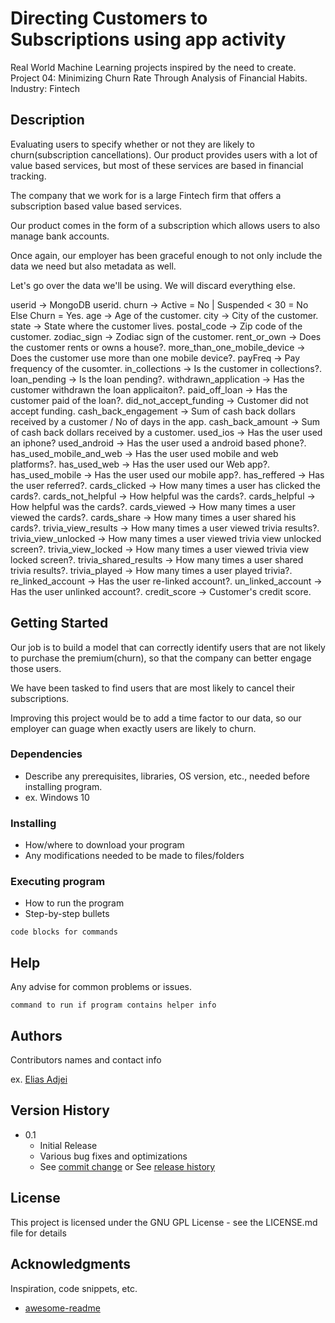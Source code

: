 # Directing Customers to Subscriptions using app activity

Real World Machine Learning projects inspired by the need to create.
Project 04: Minimizing Churn Rate Through Analysis of Financial Habits.
Industry: Fintech


## Description

Evaluating users to specify whether or not they are likely to churn(subscription cancellations).
Our product provides users with a lot of value based services, but most of these services
are based in financial tracking.

The company that we work for is a large Fintech firm that offers a subscription based
value based services.

Our product comes in the form of a subscription which allows users to also manage bank
accounts.

Once again, our employer has been graceful enough to not only include the data we need
but also metadata as well.

Let's go over the data we'll be using.
We will discard everything else.

userid -> MongoDB userid.
churn  -> Active = No | Suspended < 30 = No Else Churn = Yes.
age -> Age of the customer.
city -> City of the customer.
state -> State where the customer lives.
postal_code -> Zip code of the customer.
zodiac_sign -> Zodiac sign of the customer.
rent_or_own -> Does the customer rents or owns a house?.
more_than_one_mobile_device -> Does the customer use more than one mobile device?.
payFreq -> Pay frequency of the cusomter.
in_collections -> Is the customer in collections?.
loan_pending -> Is the loan pending?.
withdrawn_application -> Has the customer withdrawn the loan applicaiton?.
paid_off_loan -> Has the customer paid of the loan?.
did_not_accept_funding -> Customer did not accept funding.
cash_back_engagement -> Sum of cash back dollars received by a customer / No of days in the app.
cash_back_amount -> Sum of cash back dollars received by a customer.
used_ios -> Has the user used an iphone?
used_android -> Has the user used a android based phone?.
has_used_mobile_and_web -> Has the user used mobile and web platforms?.
has_used_web -> Has the user used our Web app?.
has_used_mobile -> Has the user used our mobile app?.
has_reffered -> Has the user referred?.
cards_clicked -> How many times a user has clicked the cards?.
cards_not_helpful -> How helpful was the cards?.
cards_helpful -> How helpful was the cards?.
cards_viewed -> How many times a user viewed the cards?.
cards_share -> How many times a user shared his cards?.
trivia_view_results -> How many times a user viewed trivia results?.
trivia_view_unlocked -> How many times a user viewed trivia view unlocked screen?.
trivia_view_locked -> How many times a user viewed trivia view locked screen?.
trivia_shared_results -> How many times a user shared trivia results?.
trivia_played -> How many times a user played trivia?.
re_linked_account -> Has the user re-linked account?.
un_linked_account -> Has the user unlinked account?.
credit_score -> Customer's credit score.



## Getting Started

Our job is to build a model that can correctly identify users
that are not likely to purchase the premium(churn), so that the company can better engage
those users.

We have been tasked to find users that are most likely to cancel their subscriptions.

Improving this project would be to add a time factor to our data, so our employer
can guage when exactly users are likely to churn.


### Dependencies

* Describe any prerequisites, libraries, OS version, etc., needed before installing program.
* ex. Windows 10

### Installing

* How/where to download your program
* Any modifications needed to be made to files/folders

### Executing program

* How to run the program
* Step-by-step bullets
```
code blocks for commands
```

## Help

Any advise for common problems or issues.
```
command to run if program contains helper info
```

## Authors

Contributors names and contact info

ex. [Elias Adjei](https://adjeielias90.github.io)

## Version History


* 0.1
    * Initial Release
    * Various bug fixes and optimizations
    * See [commit change]() or See [release history]()


## License

This project is licensed under the GNU GPL License - see the LICENSE.md file for details

## Acknowledgments

Inspiration, code snippets, etc.
* [awesome-readme](https://github.com/matiassingers/awesome-readme)